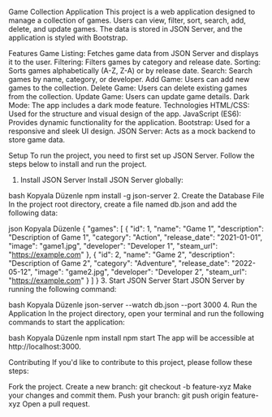 Game Collection Application
This project is a web application designed to manage a collection of games. Users can view, filter, sort, search, add, delete, and update games. The data is stored in JSON Server, and the application is styled with Bootstrap.

Features
Game Listing: Fetches game data from JSON Server and displays it to the user.
Filtering: Filters games by category and release date.
Sorting: Sorts games alphabetically (A-Z, Z-A) or by release date.
Search: Search games by name, category, or developer.
Add Game: Users can add new games to the collection.
Delete Game: Users can delete existing games from the collection.
Update Game: Users can update game details.
Dark Mode: The app includes a dark mode feature.
Technologies
HTML/CSS: Used for the structure and visual design of the app.
JavaScript (ES6): Provides dynamic functionality for the application.
Bootstrap: Used for a responsive and sleek UI design.
JSON Server: Acts as a mock backend to store game data.


Setup
To run the project, you need to first set up JSON Server. Follow the steps below to install and run the project.

1. Install JSON Server
Install JSON Server globally:

bash
Kopyala
Düzenle
npm install -g json-server
2. Create the Database File
In the project root directory, create a file named db.json and add the following data:

json
Kopyala
Düzenle
{
  "games": [
    {
      "id": 1,
      "name": "Game 1",
      "description": "Description of Game 1",
      "category": "Action",
      "release_date": "2021-01-01",
      "image": "game1.jpg",
      "developer": "Developer 1",
      "steam_url": "https://example.com"
    },
    {
      "id": 2,
      "name": "Game 2",
      "description": "Description of Game 2",
      "category": "Adventure",
      "release_date": "2022-05-12",
      "image": "game2.jpg",
      "developer": "Developer 2",
      "steam_url": "https://example.com"
    }
  ]
}
3. Start JSON Server
Start JSON Server by running the following command:

bash
Kopyala
Düzenle
json-server --watch db.json --port 3000
4. Run the Application
In the project directory, open your terminal and run the following commands to start the application:

bash
Kopyala
Düzenle
npm install
npm start
The app will be accessible at http://localhost:3000.

Contributing
If you'd like to contribute to this project, please follow these steps:

Fork the project.
Create a new branch: git checkout -b feature-xyz
Make your changes and commit them.
Push your branch: git push origin feature-xyz
Open a pull request.
